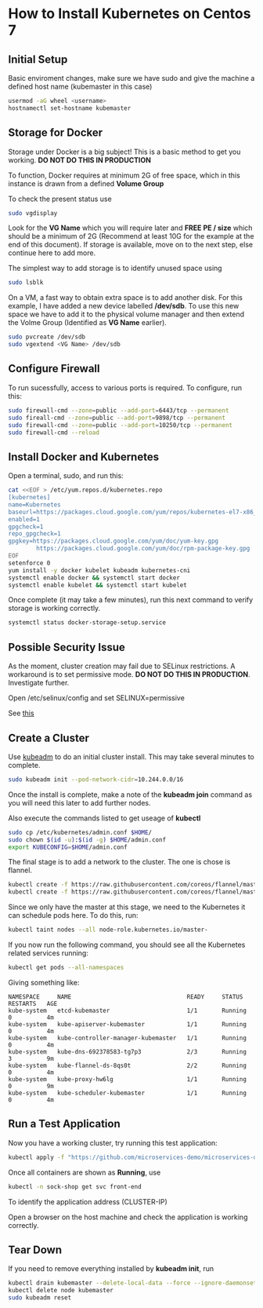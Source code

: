 # How to Install Kubernetes on Centos 7

## Initial Setup

Basic enviroment changes, make sure we have sudo and give the machine a defined host name (kubemaster in this case)

```bash
usermod -aG wheel <username>
hostnamectl set-hostname kubemaster
```

## Storage for Docker

Storage under Docker is a big subject!  This is a basic method to get you working. **DO NOT DO THIS IN PRODUCTION**

To function, Docker requires at minimum 2G of free space, which in this instance is drawn from a defined **Volume Group**

To check the present status use
```bash
sudo vgdisplay
```
Look for the **VG Name** which you will require later and **FREE PE / size** which should be a minimum of 2G (Recommend at least 10G for the example at the end of this document). 
If storage is available, move on to the next step, else continue here to add more.

The simplest way to add storage is to identify unused space using
```bash
sudo lsblk
```
On a VM, a fast way to obtain extra space is to add another disk. For this example, I have added a new device labelled **/dev/sdb**. To use
this new space we have to add it to the physical volume manager and then extend the Volme Group (Identified as **VG Name** earlier).
```bash
sudo pvcreate /dev/sdb
sudo vgextend <VG Name> /dev/sdb

```
## Configure Firewall

To run sucessfully, access to various ports is required. To configure, run this:
```bash
sudo firewall-cmd --zone=public --add-port=6443/tcp --permanent
sudo fireall-cmd --zone=public --add-port=9898/tcp --permanent
sudo firewall-cmd --zone=public --add-port=10250/tcp --permanent
sudo firewall-cmd --reload

```

## Install Docker and Kubernetes

Open a terminal, sudo, and run this:
```bash
cat <<EOF > /etc/yum.repos.d/kubernetes.repo
[kubernetes]
name=Kubernetes
baseurl=https://packages.cloud.google.com/yum/repos/kubernetes-el7-x86_64
enabled=1
gpgcheck=1
repo_gpgcheck=1
gpgkey=https://packages.cloud.google.com/yum/doc/yum-key.gpg
        https://packages.cloud.google.com/yum/doc/rpm-package-key.gpg
EOF
setenforce 0
yum install -y docker kubelet kubeadm kubernetes-cni
systemctl enable docker && systemctl start docker
systemctl enable kubelet && systemctl start kubelet
```
Once complete (it may take a few minutes), run this next command to verify storage is working correctly.
```bash
systemctl status docker-storage-setup.service
```

## Possible Security Issue

As the moment, cluster creation may fail due to SELinux restrictions.  A workaround is to set permissive mode.  **DO NOT DO THIS IN PRODUCTION**. Investigate further.

Open /etc/selinux/config and set SELINUX=permissive

See [this](https://access.redhat.com/documentation/en-US/Red_Hat_Enterprise_Linux/6/html/Security-Enhanced_Linux/sect-Security-Enhanced_Linux-Enabling_and_Disabling_SELinux-Disabling_SELinux.html)

## Create a Cluster

Use [kubeadm](https://kubernetes.io/docs/setup/independent/create-cluster-kubeadm/) to do an initial cluster install. This may take several minutes to complete.
```bash
sudo kubeadm init --pod-network-cidr=10.244.0.0/16
```
Once the install is complete, make a note of the **kubeadm join** command as you will need this later to add further nodes.

Also execute the commands listed to get useage of **kubectl**
```bash
sudo cp /etc/kubernetes/admin.conf $HOME/
sudo chown $(id -u):$(id -g) $HOME/admin.conf
export KUBECONFIG=$HOME/admin.conf
```
The final stage is to add a network to the cluster.  The one is chose is flannel.
```bash
kubectl create -f https://raw.githubusercontent.com/coreos/flannel/master/Documentation/kube-flannel-rbac.yml
kubectl create -f https://raw.githubusercontent.com/coreos/flannel/master/Documentation/kube-flannel.yml
```
Since we only have the master at this stage, we need to the Kubernetes it can schedule pods here.  To do this, run:
```bash
kubectl taint nodes --all node-role.kubernetes.io/master-
```
If you now run the following command, you should see all the Kubernetes related services running:
```bash
kubectl get pods --all-namespaces
```
Giving something like:
```
NAMESPACE     NAME                                 READY     STATUS    RESTARTS   AGE
kube-system   etcd-kubemaster                      1/1       Running   0          4m
kube-system   kube-apiserver-kubemaster            1/1       Running   0          4m
kube-system   kube-controller-manager-kubemaster   1/1       Running   0          4m
kube-system   kube-dns-692378583-tg7p3             2/3       Running   3          9m
kube-system   kube-flannel-ds-8qs0t                2/2       Running   0          4m
kube-system   kube-proxy-hw6lg                     1/1       Running   0          9m
kube-system   kube-scheduler-kubemaster            1/1       Running   0          4m

```

## Run a Test Application

Now you have a working cluster, try running this test application:

```bash
kubectl apply -f "https://github.com/microservices-demo/microservices-demo/blob/master/deploy/kubernetes/complete-demo.yaml?raw=true"
```

Once all containers are shown as **Running**, use
```bash
kubectl -n sock-shop get svc front-end
```
To identify the application address (CLUSTER-IP)


Open a browser on the host machine and check the application is working correctly.


## Tear Down

If you need to remove everything installed by **kubeadm init**, run
```bash
kubectl drain kubemaster --delete-local-data --force --ignore-daemonsets
kubectl delete node kubemaster
sudo kubeadm reset
```








